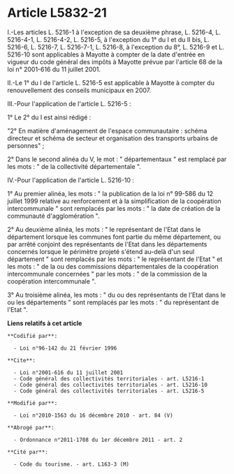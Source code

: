 # Article L5832-21

I.-Les articles L. 5216-1 à l'exception de sa deuxième phrase, L. 5216-4, L. 5216-4-1, L. 5216-4-2, L. 5216-5, à l'exception
du 1° du I et du II bis, L. 5216-6, L. 5216-7, L. 5216-7-1, L. 5216-8, à l'exception du 8°, L. 5216-9 et L. 5216-10 sont
applicables à Mayotte à compter de la date d'entrée en vigueur du code général des impôts à Mayotte prévue par l'article 68
de la loi n° 2001-616 du 11 juillet 2001. 

II.-Le 1° du I de l'article L. 5216-5 est applicable à Mayotte à compter du renouvellement des conseils municipaux en 2007. 

III.-Pour l'application de l'article L. 5216-5 : 

1° Le 2° du I est ainsi rédigé : 

"2° En matière d'aménagement de l'espace communautaire : schéma directeur et schéma de secteur et organisation des transports
urbains de personnes" ; 

2° Dans le second alinéa du V, le mot : " départementaux " est remplacé par les mots : " de la collectivité départementale
". 

IV.-Pour l'application de l'article L. 5216-10 : 

1° Au premier alinéa, les mots : " la publication de la loi n° 99-586 du 12 juillet 1999 relative au renforcement et à la
simplification de la coopération intercommunale " sont remplacés par les mots : " la date de création de la communauté
d'agglomération ". 

2° Au deuxième alinéa, les mots : " le représentant de l'Etat dans le département lorsque les communes font partie du même
département, ou par arrêté conjoint des représentants de l'Etat dans les départements concernés lorsque le périmètre projeté
s'étend au-delà d'un seul département " sont remplacés par les mots : " le représentant de l'Etat " et les mots : " de la ou
des commissions départementales de la coopération intercommunale concernées " par les mots : " de la commission de la
coopération intercommunale ". 

3° Au troisième alinéa, les mots : " du ou des représentants de l'Etat dans le ou les départements " sont remplacés par les
mots : " du représentant de l'Etat ".

**Liens relatifs à cet article**

	**Codifié par**:

	  - Loi n°96-142 du 21 février 1996

	**Cite**:

	  - Loi n°2001-616 du 11 juillet 2001
	  - Code général des collectivités territoriales - art. L5216-1
	  - Code général des collectivités territoriales - art. L5216-10
	  - Code général des collectivités territoriales - art. L5216-5

	**Modifié par**:

	  - Loi n°2010-1563 du 16 décembre 2010 - art. 84 (V)

	**Abrogé par**:

	  - Ordonnance n°2011-1708 du 1er décembre 2011 - art. 2

	**Cité par**:

	  - Code du tourisme. - art. L163-3 (M)
